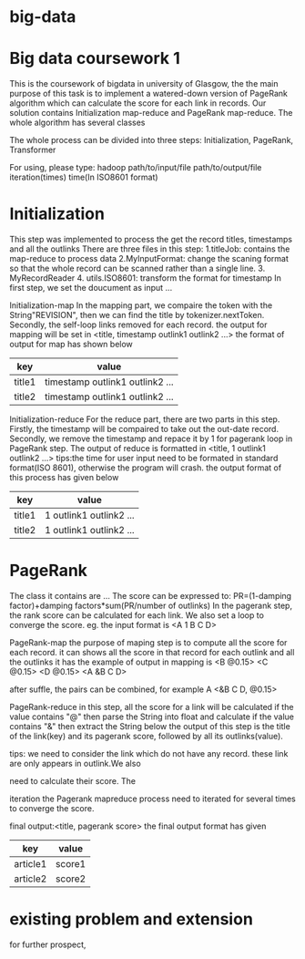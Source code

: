 # big-data

Big data coursework 1
===================
This is the coursework of bigdata in university of Glasgow, the 
the main purpose of this task is to implement a watered-down version of PageRank algorithm which can calculate the score for each link in records.
Our solution contains Initialization map-reduce and PageRank map-reduce. 
The whole algorithm has several classes

The whole process can be divided into three steps: Initialization, PageRank, Transformer

For using, please type:  hadoop path/to/input/file path/to/output/file iteration(times) time(In ISO8601 format) 


# Initialization
This step was implemented to process the get the record titles, timestamps and all the outlinks
There are three files in this step:
1.titleJob: contains the map-reduce to process data
2.MyInputFormat: change the scaning format so that the whole record can be scanned rather than a single line.
3. MyRecordReader
4. utils.ISO8601: transform the format for timestamp 
In first step, we set the doucument as input
...


Initialization-map
In the mapping part, we compaire the token with the String"REVISION", then we can find the title by tokenizer.nextToken. Secondly, the self-loop links removed for each record.
the output for mapping will be set in <title, timestamp outlink1 outlink2 ...>
the format of output for map has shown below

| key | value |
| ----- | ----- |
| title1 | timestamp outlink1 outlink2 ... |
| title2 | timestamp outlink1 outlink2 ... |


Initialization-reduce
For the reduce part, there are two parts in this step. Firstly, the timestamp will be compaired to take out the out-date record. Secondly, we remove the timestamp and repace it by 1 for pagerank loop in PageRank step. The output of reduce is formatted in <title, 1 outlink1 outlink2 ...>
tips:the time for user input need to be formated in standard format(ISO 8601), otherwise the program will crash.
the output format of this process has given below

| key | value |
| ----- | ----- |
| title1 | 1 outlink1 outlink2 ... |
| title2 | 1 outlink1 outlink2 ... |


# PageRank
The class it contains are ...
The score can be expressed to: PR=(1-damping factor)+damping factors*sum(PR/number of outlinks)
In the pagerank step, the rank score can be calculated for each link. We also set a loop to converge the score. 
eg. the input format is <A 1 B C D>

PageRank-map 
the purpose of maping step is to compute all the score for each record. 
it can shows all the score in that record for each outlink and all the outlinks it has
the example of output in mapping is <B @0.15> <C @0.15> <D @0.15> <A &B C D>

after suffle, the pairs can be combined, for example A <&B C D, @0.15>

PageRank-reduce 
in this step, all the score for a link will be calculated 
if the value contains "@" then parse the String into float and calculate
if the value contains "&" then extract the String below
the output of this step is the title of the link(key) and its pagerank score, followed by all its outlinks(value).

tips: we need to consider the link which do not have any record. these link are only appears in outlink.We also 

need to calculate their score. The 



iteration
the Pagerank mapreduce process need to iterated for several times to converge the score. 



final output:<title, pagerank score>
the final output format has given

| key | value |
| ----- | ----- |
| article1 | score1 |
| article2 | score2 |

# existing problem and extension
for further prospect, 

